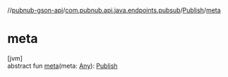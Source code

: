 //[pubnub-gson-api](../../../index.md)/[com.pubnub.api.java.endpoints.pubsub](../index.md)/[Publish](index.md)/[meta](meta.md)

# meta

[jvm]\
abstract fun [meta](meta.md)(meta: [Any](https://kotlinlang.org/api/latest/jvm/stdlib/kotlin-stdlib/kotlin/-any/index.html)): [Publish](index.md)
